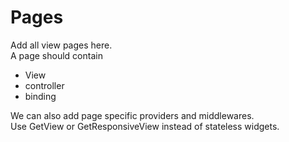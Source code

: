 # Pages
Add all view pages here.  
A page should contain  
* View
* controller
* binding

We can also add page specific providers and middlewares.  
Use GetView or GetResponsiveView instead of stateless widgets.  
